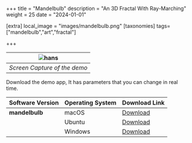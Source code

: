 +++
title = "Mandelbulb"
description = "An 3D Fractal With Ray-Marching"
weight = 25
date = "2024-01-01"

[extra]
local_image = "images/mandelbulb.png"
[taxonomies]
tags=["mandelbulb","art","fractal"]

+++


<div align="center">

| ![hans](/images/mandelbulb.png)|
|:-:|
| *Screen Capture of the demo*|

</div>


 Download the demo app, It has parameters that you can change in real time. 

 Software Version | Operating System | Download Link                                                                                     |
|------------------|------------------|----------------------------------------------------------------------------------------------------|
| **mandelbulb**        | macOS            | [Download](https://github.com/altunenes/rusty_art/releases/download/v1.0.4/mandelbulb-macos-latest.zip) |
|                  | Ubuntu           | [Download](https://github.com/altunenes/rusty_art/releases/download/v1.0.4/mandelbulb-ubuntu-latest.zip)|
|                  | Windows          | [Download](https://github.com/altunenes/rusty_art/releases/download/v1.0.4/mandelbulb-windows-latest.zip)|
